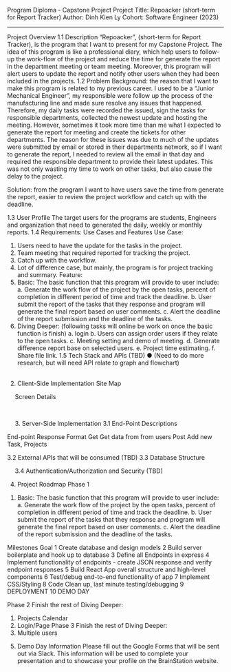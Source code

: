 Program Diploma - Capstone Project
Project Title:	Repoacker (short-term for Report Tracker)
Author:		Dinh Kien Ly
Cohort: 		Software Engineer (2023)
________________________________________

Project Overview
1.1 Description
	“Repoacker”, (short-term for Report Tracker), is the program that I want to present for my Capstone Project. The idea of this program is like a professional diary, which help users to follow-up the work-flow of the project and reduce the time for generate the report in the department meeting or team meeting. Moreover, this program will alert users to update the report and notify other users when they had been included in the projects. 
1.2 Problem
Background: the reason that I want to make this program is related to my previous career. I used to be a “Junior Mechanical Engineer”, my responsible were follow up the process of the manufacturing line and made sure resolve any issues that happened. Therefore, my daily tasks were recorded the issued, sign the tasks for responsible departments, collected the newest update and hosting the meeting. However, sometimes it took more time than me what I expected to generate the report for meeting and create the tickets for other departments. The reason for these issues was due to much of the updates were submitted by email or stored in their departments network, so if I want to generate the report, I needed to review all the email in that day and required the responsible department to provide their latest updates.  This was not only wasting my time to work on other tasks, but also cause the delay to the project.

Solution: from the program I want to have users save the time from generate the report, easier to review the project workflow and catch up with the deadline.

1.3 User Profile
The target users for the programs are students, Engineers and organization that need to generated the daily, weekly or monthly reports.
1.4 Requirements: Use Cases and Features
Use Case:
1)	Users need to have the update for the tasks in the project.
2)	Team meeting that required reported for tracking the project.
3)	Catch up with the workflow.
4)	Lot of difference case, but mainly, the program is for project tracking and summary. 
Feature:
1)	Basic: The basic function that this program will provide to user include:
a.	Generate the work flow of the project by the open tasks, percent of completion in different period of time and track the deadline.
b.	User submit the report of the tasks that they response and program will generate the final report based on user comments.
c.	Alert the deadline of the report submission and the deadline of the tasks.
2)	Diving Deeper: (following tasks will online be work on once the basic function is finish)
a.	login
b.	Users can assign order users if they relate to the open tasks.
c.	 Meeting setting and demo of meeting.
d.	Generate difference report base on selected users.
e.	Project time estimating.
f.	Share file link.
1.5 Tech Stack and APIs (TBD)
●	(Need to do more research, but will need API relate to graph and flowchart)  
 
2. Client-Side Implementation
Site Map


 
 
Screen Details
     
      

 
      
    
 
          
 
3. Server-Side Implementation
3.1 End-Point Descriptions 

End-point	Response Format
Get	Get data from from users
Post	Add new Task, Projects

3.2 External APIs that will be consumed (TBD)
3.3 Database Structure 
 
 
3.4 Authentication/Authorization and Security (TBD)

4. Project Roadmap
Phase 1
1)	Basic: The basic function that this program will provide to user include:
a.	Generate the work flow of the project by the open tasks, percent of completion in different period of time and track the deadline.
b.	User submit the report of the tasks that they response and program will generate the final report based on user comments.
c.	Alert the deadline of the report submission and the deadline of the tasks.








Milestones	Goal
1	Create database and design models
2	Build server boilerplate and hook up to database
3 	Define all Endpoints in express
4 	Implement functionality of endpoints - create JSON response and verify endpoint responses
5	Build React App overall structure and high-level components
6	Test/debug end-to-end functionality of app
7	Implement CSS/Styling 
8	Code Clean up, last minute testing/debugging
9	DEPLOYMENT
10	DEMO DAY

Phase 2
Finish the rest of Diving Deeper: 
1)	Projects Calendar
2)	Login/Page
Phase 3
Finish the rest of Diving Deeper: 
1)	Multiple users

5. Demo Day Information
Please fill out the Google Forms that will be sent out via Slack. This information will be used to complete your presentation and to showcase your profile on the BrainStation website.
